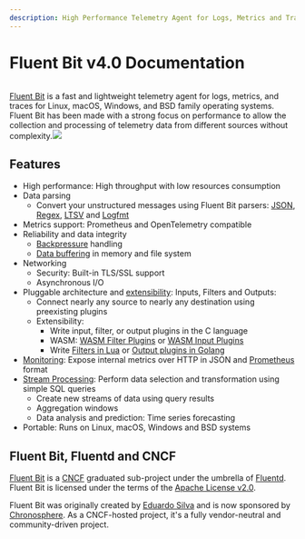 ```yaml
---
description: High Performance Telemetry Agent for Logs, Metrics and Traces
---
```


# Fluent Bit v4.0 Documentation

<figure><img src=".gitbook/assets/3.2.png" alt=""><figcaption></figcaption></figure>

[Fluent Bit](http://fluentbit.io) is a fast and lightweight telemetry agent for logs, metrics, and traces for Linux, macOS, Windows, and BSD family operating systems. Fluent Bit has been made with a strong focus on performance to allow the collection and processing of telemetry data from different sources without complexity.![](https://static.scarf.sh/a.png?x-pxid=71f0e011-761f-4c6f-9a89-38817887faae)

## Features

- High performance: High throughput with low resources consumption
- Data parsing
  - Convert your unstructured messages using Fluent Bit parsers:
    [JSON](pipeline/parsers/json.md),
    [Regex](pipeline/parsers/regular-expression.md),
    [LTSV](pipeline/parsers/ltsv.md) and [Logfmt](pipeline/parsers/logfmt.md)
- Metrics support: Prometheus and OpenTelemetry compatible
- Reliability and data integrity
  - [Backpressure](administration/backpressure.md) handling
  - [Data buffering](administration/buffering-and-storage.md) in memory and file system
- Networking
  - Security: Built-in TLS/SSL support
  - Asynchronous I/O
- Pluggable architecture and [extensibility](development/library_api.md): Inputs,
  Filters and Outputs:
  - Connect nearly any source to nearly any destination using preexisting plugins
  - Extensibility:
    - Write input, filter, or output plugins in the C language
    - WASM: [WASM Filter Plugins](development/wasm-filter-plugins.md) or
      [WASM Input Plugins](development/wasm-input-plugins.md)
    - Write [Filters in Lua](pipeline/filters/lua.md) or
      [Output plugins in Golang](development/golang-output-plugins.md)
- [Monitoring](administration/monitoring.md): Expose internal metrics over HTTP
  in JSON and [Prometheus](https://prometheus.io/) format
- [Stream Processing](stream-processing/introduction.md): Perform data selection
  and transformation using simple SQL queries
  - Create new streams of data using query results
  - Aggregation windows
  - Data analysis and prediction: Time series forecasting
- Portable: Runs on Linux, macOS, Windows and BSD systems

## Fluent Bit, Fluentd and CNCF

[Fluent Bit](http://fluentbit.io) is a [CNCF](https://cncf.io) graduated sub-project under the umbrella of [Fluentd](http://fluentd.org). Fluent Bit is licensed under the terms of the [Apache License v2.0](http://www.apache.org/licenses/LICENSE-2.0).

Fluent Bit was originally created by [Eduardo
Silva](https://www.linkedin.com/in/edsiper/) and is now sponsored by
[Chronosphere](https://chronosphere.io/). As a CNCF-hosted project, it's a fully
vendor-neutral and community-driven project.
